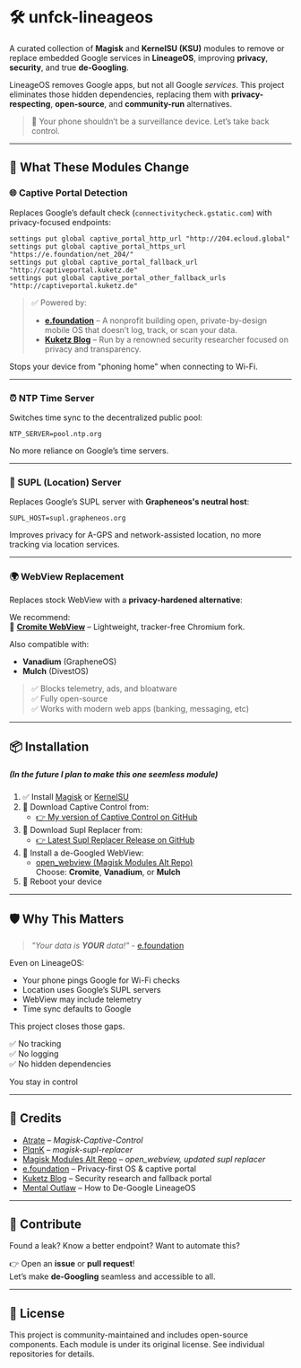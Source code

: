 # 🛠️ unfck-lineageos

A curated collection of **Magisk** and **KernelSU (KSU)** modules to remove or replace embedded Google services in **LineageOS**, improving **privacy**, **security**, and true **de-Googling**.

LineageOS removes Google apps, but not all Google *services*. This project eliminates those hidden dependencies, replacing them with **privacy-respecting**, **open-source**, and **community-run** alternatives.

> 🛑 Your phone shouldn’t be a surveillance device. Let’s take back control.

---

## 🔧 What These Modules Change

### 🌐 Captive Portal Detection
Replaces Google’s default check (`connectivitycheck.gstatic.com`) with privacy-focused endpoints:

```shell
settings put global captive_portal_http_url "http://204.ecloud.global"
settings put global captive_portal_https_url "https://e.foundation/net_204/"
settings put global captive_portal_fallback_url "http://captiveportal.kuketz.de"
settings put global captive_portal_other_fallback_urls "http://captiveportal.kuketz.de"
```

> ✅ Powered by:
> - **[e.foundation](https://e.foundation)** – A nonprofit building open, private-by-design mobile OS that doesn’t log, track, or scan your data.
> - **[Kuketz Blog](https://www.kuketz-blog.de)** – Run by a renowned security researcher focused on privacy and transparency.

Stops your device from "phoning home" when connecting to Wi-Fi.

---

### ⏰ NTP Time Server
Switches time sync to the decentralized public pool:

```shell
NTP_SERVER=pool.ntp.org
```

No more reliance on Google’s time servers.

---

### 📡 SUPL (Location) Server
Replaces Google’s SUPL server with **Grapheneos's neutral host**:

```shell
SUPL_HOST=supl.grapheneos.org
```

Improves privacy for A-GPS and network-assisted location, no more tracking via location services.

---

### 🌍 WebView Replacement
Replaces stock WebView with a **privacy-hardened alternative**:

We recommend:  
🔹 **[Cromite WebView](https://github.com/uazo/cromite)** – Lightweight, tracker-free Chromium fork.

Also compatible with:
- **Vanadium** (GrapheneOS)
- **Mulch** (DivestOS)

> ✅ Blocks telemetry, ads, and bloatware  
> ✅ Fully open-source  
> ✅ Works with modern web apps (banking, messaging, etc)

---

## 📦 Installation 
##### (In the future I plan to make this one seemless module)

1. ✅ Install [Magisk](https://github.com/topjohnwu/Magisk) or [KernelSU](https://github.com/tiann/KernelSU)
2. 🔽 Download Captive Control from:  
   - [👉 My version of Captive Control on GitHub](https://github.com/ch3gg5/unfck-lineageos/releases/latest)
3. 🔽 Download Supl Replacer from:
   - [👉 Latest Supl Replacer Release on GitHub](https://github.com/Magisk-Modules-Alt-Repo/supl-replacer/releases)
6. 🔽 Install a de-Googled WebView:  
   - [open_webview (Magisk Modules Alt Repo)](https://github.com/Magisk-Modules-Alt-Repo/open_webview)  
   Choose: **Cromite**, **Vanadium**, or **Mulch**
7. 🔁 Reboot your device

---

## 🛡️ Why This Matters

> *"Your data is **YOUR** data!"* - [e.foundation](https://e.foundation)

Even on LineageOS:
- Your phone pings Google for Wi-Fi checks
- Location uses Google’s SUPL servers
- WebView may include telemetry
- Time sync defaults to Google

This project closes those gaps.

✅ No tracking  
✅ No logging  
✅ No hidden dependencies

You stay in control

---

## 🙏 Credits

- [Atrate](https://github.com/Atrate) – *Magisk-Captive-Control*
- [PlqnK](https://github.com/PlqnK) – *magisk-supl-replacer*
- [Magisk Modules Alt Repo](https://github.com/Magisk-Modules-Alt-Repo) – *open_webview, updated supl replacer*
- [e.foundation](https://e.foundation) – Privacy-first OS & captive portal
- [Kuketz Blog](https://www.kuketz-blog.de) – Security research and fallback portal
- [Mental Outlaw](https://www.youtube.com/watch?v=E1U5qoiR1fM) – How to De-Google LineageOS

---

## 🤝 Contribute

Found a leak? Know a better endpoint? Want to automate this?

👉 Open an **issue** or **pull request**!  
Let’s make **de-Googling** seamless and accessible to all.

---

## 📜 License

This project is community-maintained and includes open-source components. Each module is under its original license. See individual repositories for details.
